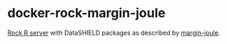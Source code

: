# docker-rock-margin-joule

[Rock R server](https://www.obiba.org/pages/products/rock/) with DataSHIELD packages as described by [margin-joule](https://datashield.org/help/standard-profiles-and-plaforms).
